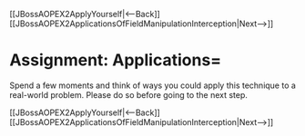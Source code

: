 [[JBossAOPEX2ApplyYourself|<--Back]] [[JBossAOPEX2ApplicationsOfFieldManipulationInterception|Next-->]]

# Assignment: Applications=
Spend a few moments and think of ways you could apply this technique to a real-world problem. Please do so before going to the next step.

[[JBossAOPEX2ApplyYourself|<--Back]] [[JBossAOPEX2ApplicationsOfFieldManipulationInterception|Next-->]]